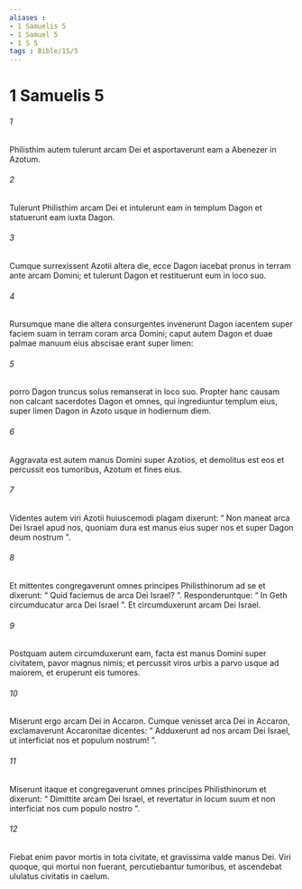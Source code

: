 ```yaml
---
aliases : 
- 1 Samuelis 5
- 1 Samuel 5
- 1 S 5
tags : Bible/1S/5
---
```


# 1 Samuelis 5

###### 1
Philisthim autem tulerunt arcam Dei et asportaverunt eam a Abenezer in Azotum. 
###### 2
Tulerunt Philisthim arcam Dei et intulerunt eam in templum Dagon et statuerunt eam iuxta Dagon. 
###### 3
Cumque surrexissent Azotii altera die, ecce Dagon iacebat pronus in terram ante arcam Domini; et tulerunt Dagon et restituerunt eum in loco suo. 
###### 4
Rursumque mane die altera consurgentes invenerunt Dagon iacentem super faciem suam in terram coram arca Domini; caput autem Dagon et duae palmae manuum eius abscisae erant super limen: 
###### 5
porro Dagon truncus solus remanserat in loco suo. Propter hanc causam non calcant sacerdotes Dagon et omnes, qui ingrediuntur templum eius, super limen Dagon in Azoto usque in hodiernum diem.
###### 6
Aggravata est autem manus Domini super Azotios, et demolitus est eos et percussit eos tumoribus, Azotum et fines eius. 
###### 7
Videntes autem viri Azotii huiuscemodi plagam dixerunt: “ Non maneat arca Dei Israel apud nos, quoniam dura est manus eius super nos et super Dagon deum nostrum ”. 
###### 8
Et mittentes congregaverunt omnes principes Philisthinorum ad se et dixerunt: “ Quid faciemus de arca Dei Israel? ”. Responderuntque: “ In Geth circumducatur arca Dei Israel ”. Et circumduxerunt arcam Dei Israel. 
###### 9
Postquam autem circumduxerunt eam, facta est manus Domini super civitatem, pavor magnus nimis; et percussit viros urbis a parvo usque ad maiorem, et eruperunt eis tumores. 
###### 10
Miserunt ergo arcam Dei in Accaron. Cumque venisset arca Dei in Accaron, exclamaverunt Accaronitae dicentes: “ Adduxerunt ad nos arcam Dei Israel, ut interficiat nos et populum nostrum! ”. 
###### 11
Miserunt itaque et congregaverunt omnes principes Philisthinorum et dixerunt: “ Dimittite arcam Dei Israel, et revertatur in locum suum et non interficiat nos cum populo nostro ”. 
###### 12
Fiebat enim pavor mortis in tota civitate, et gravissima valde manus Dei. Viri quoque, qui mortui non fuerant, percutiebantur tumoribus, et ascendebat ululatus civitatis in caelum.
